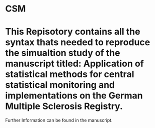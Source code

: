 # CSM
# This Repisotory contains all the syntax thats needed to reproduce the simualtion study of the manuscript titled: Application of statistical methods for central statistical monitoring and implementations on the German Multiple Sclerosis Registry. 
 Further Information can be found in the manuscript.
